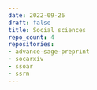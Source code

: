 ```yaml
---
date: 2022-09-26
draft: false
title: Social sciences
repo_count: 4
repositories:
- advance-sage-preprint
- socarxiv
- ssoar
- ssrn
---
```



